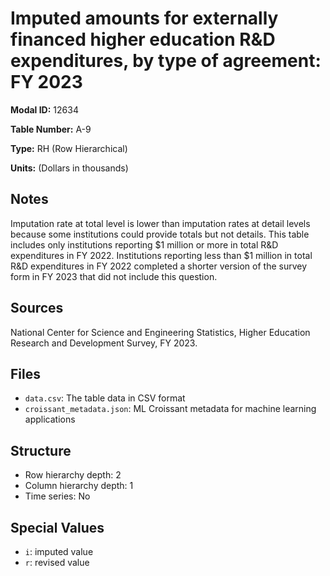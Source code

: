 # Imputed amounts for externally financed higher education R&D expenditures, by type of agreement: FY 2023

**Modal ID:** 12634

**Table Number:** A-9

**Type:** RH (Row Hierarchical)

**Units:** (Dollars in thousands)

## Notes

Imputation rate at total level is lower than imputation rates at detail levels because some institutions could provide totals but not details. This table includes only institutions reporting $1 million or more in total R&D expenditures in FY 2022. Institutions reporting less than $1 million in total R&D expenditures in FY 2022 completed a shorter version of the survey form in FY 2023 that did not include this question.

## Sources

National Center for Science and Engineering Statistics, Higher Education Research and Development Survey, FY 2023.

## Files

- `data.csv`: The table data in CSV format
- `croissant_metadata.json`: ML Croissant metadata for machine learning applications

## Structure

- Row hierarchy depth: 2
- Column hierarchy depth: 1
- Time series: No

## Special Values

- `i`: imputed value
- `r`: revised value
